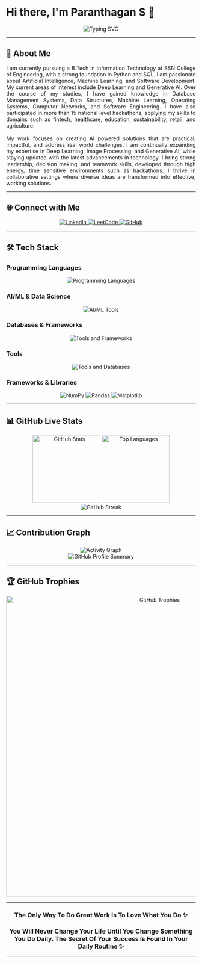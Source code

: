 # Hi there, I'm Paranthagan S 👋

<div align="center">
  <img src="https://readme-typing-svg.herokuapp.com?font=Fira+Code&weight=500&size=22&pause=1000&color=00D4FF&center=true&vCenter=true&width=600&lines=IT+Undergraduate+at+SSN+College;AI%2FML+Enthusiast;Hackathon+Innovator" alt="Typing SVG" />
</div>

---

## 🚀 About Me

<div align="justify">
I am currently pursuing a B.Tech in Information Technology at SSN College of Engineering, with a strong foundation in Python and SQL. I am passionate about Artificial Intelligence, Machine Learning, and Software Development. My current areas of interest include Deep Learning and Generative AI. Over the course of my studies, I have gained knowledge in Database Management Systems, Data Structures, Machine Learning, Operating Systems, Computer Networks, and Software Engineering. I have also participated in more than 15 national level hackathons, applying my skills to domains such as fintech, healthcare, education, sustainability, retail, and agriculture.
</div>

<br>

<div align="justify">
My work focuses on creating AI powered solutions that are practical, impactful, and address real world challenges. I am continually expanding my expertise in Deep Learning, Image Processing, and Generative AI, while staying updated with the latest advancements in technology. I bring strong leadership, decision making, and teamwork skills, developed through high energy, time sensitive environments such as hackathons. I thrive in collaborative settings where diverse ideas are transformed into effective, working solutions.
</div>

---

## 🌐 Connect with Me

<div align="center">
  <a href="https://www.linkedin.com/in/paranthagan-s-6477b7257/" target="_blank">
    <img src="https://img.shields.io/badge/LinkedIn-0077B5?style=for-the-badge&logo=linkedin&logoColor=white" alt="LinkedIn"/>
  </a>
  <a href="https://leetcode.com/u/paranthagan_s/" target="_blank">
    <img src="https://img.shields.io/badge/LeetCode-FFA116?style=for-the-badge&logo=leetcode&logoColor=black" alt="LeetCode"/>
  </a>
  <a href="https://github.com/paranthagan78" target="_blank">
    <img src="https://img.shields.io/badge/GitHub-100000?style=for-the-badge&logo=github&logoColor=white" alt="GitHub"/>
  </a>
</div>

---

## 🛠️ Tech Stack

### Programming Languages
<div align="center">
  <img src="https://skillicons.dev/icons?i=python,html,css,c,java,js" alt="Programming Languages"/>
</div>

### AI/ML & Data Science
<div align="center">
  <img src="https://skillicons.dev/icons?i=sklearn,tensorflow,pytorch" alt="AI/ML Tools"/>
</div>

### Databases & Frameworks
<div align="center">
  <img src="https://skillicons.dev/icons?i=mysql,sqlite,flask,nodejs" alt="Tools and Frameworks"/>
</div>

### Tools
<div align="center">
  <img src="https://skillicons.dev/icons?i=github,arduino,vscode,anaconda" alt="Tools and Databases"/>
</div>

### Frameworks & Libraries
<div align="center">
  <img src="https://img.shields.io/badge/NumPy-013243?style=for-the-badge&logo=numpy&logoColor=white" alt="NumPy"/>
  <img src="https://img.shields.io/badge/Pandas-150458?style=for-the-badge&logo=pandas&logoColor=white" alt="Pandas"/>
  <img src="https://img.shields.io/badge/Matplotlib-11557c?style=for-the-badge&logo=matplotlib&logoColor=white" alt="Matplotlib"/>
</div>

---

## 📊 GitHub Live Stats

<div align="center">
  
  <!-- GitHub Stats Card -->
  <img height="180em" src="https://github-readme-stats.vercel.app/api?username=paranthagan78&show_icons=true&theme=tokyonight&include_all_commits=true&count_private=true&hide_border=true&card_width=400" alt="GitHub Stats"/>
  
  <!-- Top Languages Card -->
  <img height="180em" src="https://github-readme-stats.vercel.app/api/top-langs/?username=paranthagan78&layout=compact&theme=tokyonight&hide_border=true&card_width=400" alt="Top Languages"/>
  
</div>

<div align="center">
  
  <!-- GitHub Streak Stats -->
  <img src="https://streak-stats.demolab.com/?user=paranthagan78&theme=tokyonight&hide_border=true" alt="GitHub Streak"/>
  
</div>

---

## 📈 Contribution Graph
<div align="center">
  <img src="https://github-readme-activity-graph.vercel.app/graph?username=paranthagan78&theme=tokyo-night&hide_border=true&area=true&custom_title=GitHub%20Activity%20Graph" alt="Activity Graph"/>
</div>
<!-- Alternative Contribution Visualizations -->
<div align="center">
  <img src="https://github-profile-summary-cards.vercel.app/api/cards/profile-details?username=paranthagan78&theme=tokyonight" alt="GitHub Profile Summary"/>
</div>

---

## 🏆 GitHub Trophies

<p align="center">
  <img width="800" src="https://github-profile-trophy.vercel.app/?username=paranthagan78&theme=tokyonight&no-frame=true&no-bg=false&margin-w=4&title=Followers,Commits,Repositories,Experience" alt="GitHub Trophies"/>
</p>

---

<div align="center">
  <h3>The Only Way To Do Great Work Is To Love What You Do ✨</h3>
  <h3>You Will Never Change Your Life Until You Change Something You Do Daily. The Secret Of Your Success Is Found In Your Daily Routine ✨</h3>
</div>

---
